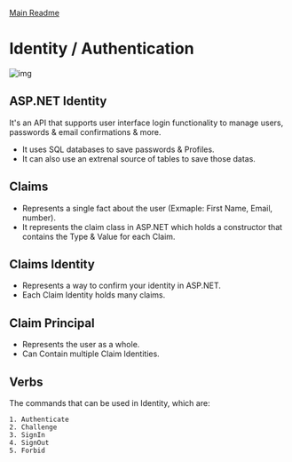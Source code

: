 [Main Readme](https://github.com/shadilios/reading-notes/blob/main/README.md)

# Identity / Authentication

![img](https://camo.githubusercontent.com/0427d39b818259cdea3e5a3320f50e13d4b3e9e0cccd900958add737b09920d7/68747470733a2f2f636873616b656c6c2e66696c65732e776f726470726573732e636f6d2f323031382f30342f6173706e65742d636f72652d6964656e746974792d31332e706e67)

## ASP.NET Identity

It's an API that supports user interface login functionality to manage users, passwords & email confirmations & more.

* It uses SQL databases to save passwords & Profiles.
* It can also use an extrenal source of tables to save those datas.



## Claims

* Represents a single fact about the user (Exmaple: First Name, Email, number).
* It represents the claim class in ASP.NET which holds a constructor that contains the Type & Value for each Claim.



## Claims Identity

* Represents a way to confirm your identity in ASP.NET.
* Each Claim Identity holds many claims.



## Claim Principal

* Represents the user as a whole.
* Can Contain multiple Claim Identities.


## Verbs

The commands that can be used in Identity, which are:

    1. Authenticate
    2. Challenge
    3. SignIn
    4. SignOut
    5. Forbid




